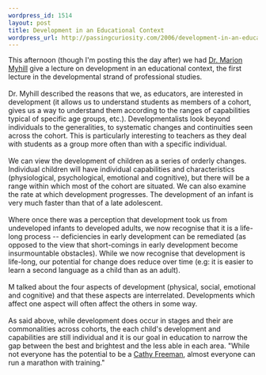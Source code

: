 ```yaml
--- 
wordpress_id: 1514
layout: post
title: Development in an Educational Context
wordpress_url: http://passingcuriosity.com/2006/development-in-an-educational-context/
---
```

This afternoon (though I'm posting this the day after) we had <a href="http://fcms.its.utas.edu.au/educ/educ/pagedetails.asp?lpersonId=1652">Dr. Marion Myhill</a> give a lecture on development in an educational context, the first lecture in the developmental strand of professional studies.<br /><br />Dr. Myhill described the reasons that we, as educators, are interested in development (it allows us to understand students as members of a cohort, gives us a way to understand them according to the ranges of capabilities typical of specific age groups, etc.). Developmentalists look beyond individuals to the generalities, to systematic changes and continuities seen across the cohort. This is particularly interesting to teachers as they deal with students as a group more often than with a specific individual.<br /><br />We can view the development of children as a series of orderly changes. Individual children  will have individual capabilities and characteristics (physiological, psychological, emotional and cognitive), but there will be a range within which most of the cohort are situated. We can also examine the rate at which development progresses. The development of an infant is very much faster than that of a late adolescent.<br /><br />Where once there was a perception that development took us from undeveloped infants to developed adults, we now recognise that it is a life-long process -- deficiencies in early development can be remediated (as opposed to the view that short-comings in early development become insurmountable obstacles). While we now recognise that development is life-long, our potential for change does reduce over time (e.g: it is easier to learn a second language as a child than as an adult).<br /><br />M talked about the four aspects of development (physical, social, emotional and cognitive) and that these aspects are interrelated. Developments which affect one aspect will often affect the others in some way.<br /><br />As said above, while development does occur in stages and their are commonalities across cohorts, the each child's development and capabilities are still individual and it is our goal in education to narrow the gap between the best and brightest and the less able in each area. "While not everyone has the potential to be a <a href="http://www.cathyfreeman.com.au">Cathy Freeman</a>, almost everyone can run a marathon with training."
